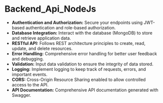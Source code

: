 # Backend_Api_NodeJs

- **Authentication and Authorization:** Secure your endpoints using JWT-based authentication and role-based authorization.
- **Database Integration:** Interact with the database (MongoDB) to store and retrieve application data.
- **RESTful API:** Follows REST architecture principles to create, read, update, and delete resources.
- **Error Handling:** Comprehensive error handling for better user feedback and debugging.
- **Validation:** Input data validation to ensure the integrity of data stored.
- **Logging:** Implement logging to keep track of requests, errors, and important events.
- **CORS:** Cross-Origin Resource Sharing enabled to allow controlled access to the API.
- **API Documentation:** Comprehensive API documentation generated with Swagger.
